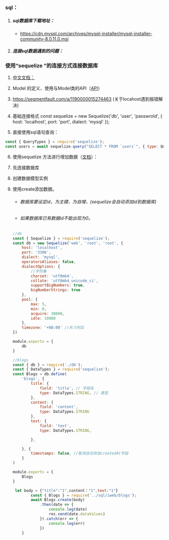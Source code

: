 ### sql：

1. ##### sql数据库下载地址：

   - https://cdn.mysql.com/archives/mysql-installer/mysql-installer-community-8.0.11.0.msi

2. ##### 连接sql数据遇到的问题：

### 使用“sequelize ”的连接方式连接数据库

1. [中文文档： ](https://github.com/demopark/sequelize-docs-Zh-CN)  

2. Model 的定义、使用与Model类的API（[API](https://itbilu.com/nodejs/npm/V1PExztfb.html#api-upsert)）

3. https://segmentfault.com/a/1190000015274463 (关于locahost遇到报错解决)

4. 基础连接格式 const sequelize = new Sequelize('db', 'user', 'passwrold', {
  host: 'localhost',
  port: 'port',
  dialect: 'mysql'
  });

5. 直接使用sql语句查询：

  ``` js
  const { QueryTypes } = require('sequelize');
  const users = await sequelize.query("SELECT * FROM `users`", { type: QueryTypes.SELECT });
  ```

6. 使用sequelize 方法进行增加数据（[文档](https://sequelize.org/master/manual/model-instances.html)）：

  1. 先连接数据库

  2. 创建数据模型实例

  3. 使用create添加数据。

     * ###### 数据库要设定id，为主键，为自增，(sequelize会自动添加id到数据库)

     * ###### 如果数据库已有数据id不能出现为0。

     ``` js
     //db
     const { Sequelize } = require('sequelize');
     const db = new Sequelize('web', 'root', 'root', {
         host: 'localhost',
         port: '3306',
         dialect: 'mysql',
         operatorsAliases: false,
         dialectOptions: {
             //字符集
             charset: 'utf8mb4',
             collate: 'utf8mb4_unicode_ci',
             supportBigNumbers: true,
             bigNumberStrings: true
         },
         pool: {
             max: 5,
             min: 0,
             acquire: 30000,
             idle: 10000
         },
         timezone: '+08:00' //东八时区
     })
     
     module.exports = {
         db
     }
     ```

     ``` js
     //blogs
     const { db } = require('./db');
     const { DataTypes } = require('sequelize');
     const Blogs = db.define(
         'blogs', {
             title: {
                 field: 'title', // 字段名
                 type: DataTypes.STRING, // 类型
             },
             content: {
                 field: 'content',
                 type: DataTypes.STRING
             },
             text: {
                 field: 'text',
                 type: DataTypes.STRING,
     
             },
     
         }, {
             timestamps: false, //取消自动添加createdAt字段
         }
     )
     
     module.exports = {
         Blogs
     }
     ```

     ``` js
      let body = {"title":"1",content："1",text:"1"}
             const { Blogs } = require('../sql/iweb/blogs');
             await Blogs.create(body)
                 .then(date => {
                     console.log(date)
                     res.send(date.dataValues)
                 }).catch(err => {
                     console.log(err)
                 })
         }
     ```

     

